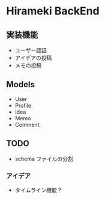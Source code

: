 # Hirameki BackEnd

## 実装機能

- ユーザー認証
- アイデアの投稿
- メモの投稿

## Models

- User
- Profile
- Idea
- Memo
- Comment

## TODO

- schema ファイルの分割

### アイデア

- タイムライン機能？

